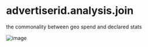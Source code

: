# advertiserid.analysis.join
the commonality between geo spend and declared stats 


![image](https://user-images.githubusercontent.com/100987169/156871275-21760f4d-c960-4669-926c-f043692e6182.png)
